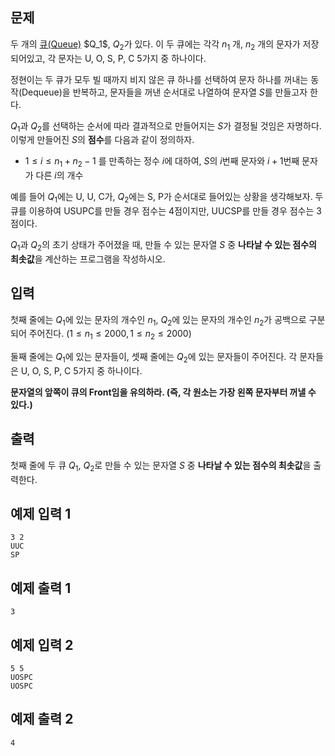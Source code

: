## 문제

두 개의 [큐(Queue)](https://en.wikipedia.org/wiki/Queue_(abstract_data_type)) $Q_1$, $Q_2$가 있다. 이 두 큐에는 각각 $n_1$ 개, $n_2$ 개의 문자가 저장되어있고, 각 문자는 $\text{U, O, S, P, C}$ 5가지 중 하나이다.

정현이는 두 큐가 모두 빌 때까지 비지 않은 큐 하나를 선택하여 문자 하나를 꺼내는 동작(Dequeue)을 반복하고, 문자들을 꺼낸 순서대로 나열하여 문자열 $S$를 만들고자 한다.

$Q_1$과 $Q_2$를 선택하는 순서에 따라 결과적으로 만들어지는 $S$가 결정될 것임은 자명하다. 이렇게 만들어진 $S$의 **점수**를 다음과 같이 정의하자.

* $1 \leq i \leq n_1 + n_2 - 1$ 를 만족하는 정수 $i$에 대하여, $S$의 $i$번째 문자와 $i+1$번째 문자가 다른 $i$의 개수

예를 들어 $Q_1$에는 $\text{U, U, C}$가, $Q_2$에는 $\text{S, P}$가 순서대로 들어있는 상황을 생각해보자. 두 큐를 이용하여 $\text{USUPC}$를 만들 경우 점수는 4점이지만, $\text{UUCSP}$를 만들 경우 점수는 3점이다.

$Q_1$과 $Q_2$의 초기 상태가 주어졌을 때, 만들 수 있는 문자열 $S$ 중 **나타날 수 있는 점수의 최솟값**을 계산하는 프로그램을 작성하시오.

## 입력

첫째 줄에는 $Q_1$에 있는 문자의 개수인 $n_1$, $Q_2$에 있는 문자의 개수인 $n_2$가 공백으로 구분되어 주어진다. $(1 \leq n_1 \leq 2000, 1 \leq n_2 \leq 2000)$

둘째 줄에는 $Q_1$에 있는 문자들이, 셋째 줄에는 $Q_2$에 있는 문자들이 주어진다. 각 문자들은 $\text{U, O, S, P, C}$ 5가지 중 하나이다.

**문자열의 앞쪽이 큐의 Front임을 유의하라. (즉, 각 원소는 가장 왼쪽 문자부터 꺼낼 수 있다.)**

## 출력

첫째 줄에 두 큐 $Q_1$, $Q_2$로 만들 수 있는 문자열 $S$ 중 **나타날 수 있는 점수의 최솟값**을 출력한다.

## 예제 입력 1

```
3 2
UUC
SP
```

## 예제 출력 1

```
3
```

## 예제 입력 2

```
5 5
UOSPC
UOSPC
```

## 예제 출력 2

```
4
```